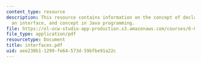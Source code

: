 ```yaml
---
content_type: resource
description: This resource contains information on the concept of declaring, implementing
  an interface, and concept in Java programming.
file: https://ol-ocw-studio-app-production.s3.amazonaws.com/courses/6-092-java-preparation-for-6-170-january-iap-2006/aee230b11299fe64573d59bfbe91a22c_interfaces.pdf
file_type: application/pdf
resourcetype: Document
title: interfaces.pdf
uid: aee230b1-1299-fe64-573d-59bfbe91a22c
---
```

